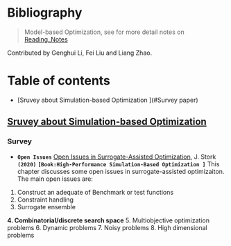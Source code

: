 # Bibliography

> Model-based Optimization, see for more detail notes on [Reading_Notes](./Reading_Notes.md)

Contributed by Genghui Li, Fei Liu and Liang Zhao.




# Table of contents

- [Sruvey about Simulation-based Optimization ](#Survey paper)







## [Sruvey about Simulation-based Optimization](#Table-of-contents)

### Survey
- **`Open Issues`** [Open Issues in Surrogate-Assisted Optimization](https://link.springer.com/chapter/10.1007/978-3-030-18764-4_10), J. Stork **`(2020)`** **`[Book:High-Performance Simulation-Based Optimization ]`**
This chapter discusses some open issues in surrogate-assisted optimizaiton.  The main open issues are: 
1. Construct an adequate of Benchmark or test functions 
2. Constraint handling 
3. Surrogate ensemble 

**4. Combinatorial/discrete search space**
5. Multiobjective optimization problems
6. Dynamic problems
7. Noisy problems
8. High dimensional problems
